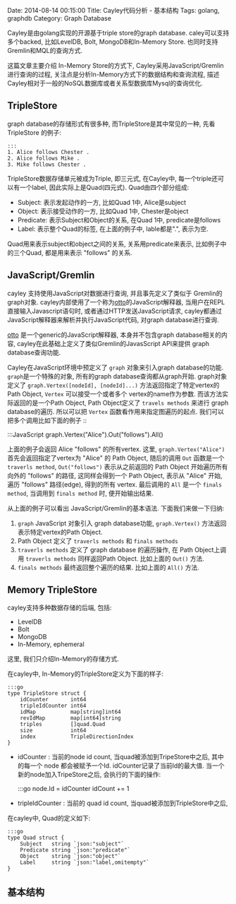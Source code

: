 Date: 2014-08-14 00:15:00
Title: Cayley代码分析 - 基本结构
Tags: golang, graphdb
Category: Graph Database

Cayley是由golang实现的开源基于triple store的graph database. caley可以支持多个backed, 比如LevelDB, Bolt, MongoDB和In-Memory Store. 也同时支持Gremlin和MQL的查询方式.

这篇文章主要介绍 In-Memory Store的方式下, Cayley采用JavaScript/Gremlin进行查询的过程, 关注点是分析In-Memory方式下的数据结构和查询流程, 描述Cayley相对于一般的NoSQL数据库或者关系型数据库Mysql的查询优化.


<!-- PELICAN_END_SUMMARY -->

## TripleStore

graph database的存储形式有很多种, 而TripleStore是其中常见的一种, 先看TripleStore 的例子:

    :::
	1. Alice follows Chester .
	2. Alice follows Mike .
	3. Mike follows Chester .

TripleStore数据存储单元被成为Triple, 即三元式, 在Cayley中, 每一个triple还可以有一个label, 因此实际上是Quad(四元式). Quad由四个部分组成:
* Subject: 表示发起动作的一方, 比如Quad 1中, Alice是subject
* Object: 表示接受动作的一方, 比如Quad 1中, Chester是object
* Predicate: 表示Subject和Object的关系, 在Quad 1中, predicate是follows
* Label: 表示整个Quad的标签, 在上面的例子中, lable都是".", 表示为空.

Quad用来表示subject和object之间的关系, 关系用predicate来表示, 比如例子中的三个Quad, 都是用来表示 "follows" 的关系.

## JavaScript/Gremlin

cayley 支持使用JavaScript对数据进行查询, 并且事先定义了类似于 Gremlin的graph对象. cayley内部使用了一个称为[otto][1]的JavaScript解释器, 当用户在REPL直接输入Javascript语句时, 或者通过HTTP发送JavaScript请求, cayley都通过JavaScript解释器来解析并执行JavaScript代码, 对graph database进行查询.

[otto][1] 是一个generic的JavaScript解释器, 本身并不包含graph database相关的内容, cayley在此基础上定义了类似Gremlin的JavasScript API来提供 graph database查询功能.

Cayley在JavaScript环境中预定义了 ``graph`` 对象来引入graph database的功能. `graph`是一个特殊的对象, 所有的graph database查询都从graph开始. graph对象定义了 ``graph.Vertex([nodeId], [nodeId]...)`` 方法返回指定了特定vertex的Path Object, ``Vertex`` 可以接受一个或者多个 vertex的name作为参数. 而该方法实际返回的是一个Path Object, Path Object定义了 ``travels methods`` 来进行 graph database的遍历. 所以可以把 ``Vertex`` 函数看作用来指定图遍历的起点. 我们可以把多个调用比如下面的例子 ::

   :::JavaScript
   graph.Vertex("Alice").Out("follows").All()

上面的例子会返回 Alice "follows" 的所有vertex. 这里, `graph.Vertex("Alice")` 首先会返回指定了vertex为 "Alice" 的 Path Object, 随后的调用 `Out` 函数是一个 ``traverls method``, `Out("follows")` 表示从之前返回的 Path Object 开始遍历所有向外的 "follows" 的路径, 这同样会得到一个 Path Object, 表示从 "Alice" 开始, 遍历 "follows" 路径(edge), 得到的所有 vertex. 最后调用的 ``All`` 是一个 ``finals method``, 当调用到 ``finals method`` 时, 便开始输出结果.

从上面的例子可以看出 JavaScript/Gremlin的基本语法. 下面我们来做一下归纳:
1. `graph` JavaScript 对象引入 graph database功能, `graph.Vertex()` 方法返回表示特定vertex的Path Object.
2. Path Object 定义了 ``traverls methods`` 和 ``finals methods``
3. ``traverls methods`` 定义了 graph database 的遍历操作, 在 Path Object上调用 ``traverls methods`` 同样返回Path Object. 比如上面的 ``Out()`` 方法.
4. ``finals methods`` 最终返回整个遍历的结果. 比如上面的 ``All()`` 方法.

## Memory TripleStore

cayley支持多种数据存储的后端, 包括:
* LevelDB
* Bolt
* MongoDB
* In-Memory, ephemeral

这里, 我们只介绍In-Memory的存储方式.

在cayley中, In-Memory的TripleStore定义为下面的样子:

    :::go
    type TripleStore struct {
        idCounter       int64
        tripleIdCounter int64
        idMap           map[string]int64
        revIdMap        map[int64]string
        triples         []quad.Quad
        size            int64
        index           TripleDirectionIndex
    }

* idCounter : 当前的node id count, 当quad被添加到TripeStore中之后, 其中的每一个 node 都会被赋予一个Id. idCounter记录了当前Id的最大值. 当一个新的node加入TripeStore之后, 会执行的下面的操作:

    :::go
	node.Id = idCounter
	idCount += 1

* tripleIdCounter : 当前的 quad id count, 当quad被添加到TripleStore中之后, 

在cayley中, Quad的定义如下:

    :::go
	type Quad struct {
	    Subject   string `json:"subject"`
        Predicate string `json:"predicate"`
        Object    string `json:"object"`
	    Label     string `json:"label,omitempty"`
    }

	

## 基本结构



[1]: https://github.com/robertkrimen/otto
